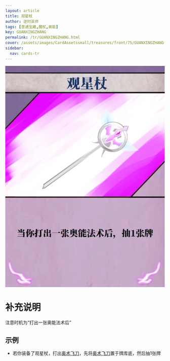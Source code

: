 ```yaml
---
layout: article
title: 观星杖
author: 逆时巫师
tags: [普通宝藏,魔杖,奥能]
key: GUANXINGZHANG
permalink: /tr/GUANXINGZHANG.html
cover: /assets/images/CardAssetssmall/treasures/front/75/GUANXINGZHANG.webp
sidebar:
  nav: cards-tr
---
```

![](/assets/images/CardAssets/treasures/front/75/GUANXINGZHANG.webp)

# 补充说明
注意时机为“打出一张奥能法术后”


## 示例
* 若你装备了观星杖，打出[奥术飞刀](/tr/AOSHUFEIDAO.html)，先将[奥术飞刀](/tr/AOSHUFEIDAO.html)置于牌库底，然后抽1张牌